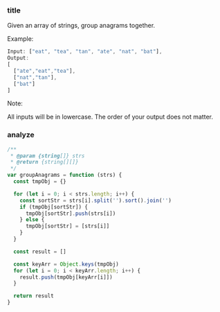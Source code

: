 ### title

Given an array of strings, group anagrams together.

Example:

```js
Input: ["eat", "tea", "tan", "ate", "nat", "bat"],
Output:
[
  ["ate","eat","tea"],
  ["nat","tan"],
  ["bat"]
]
```

Note:

All inputs will be in lowercase.
The order of your output does not matter.

### analyze

```js
/**
 * @param {string[]} strs
 * @return {string[][]}
 */
var groupAnagrams = function (strs) {
  const tmpObj = {}

  for (let i = 0; i < strs.length; i++) {
    const sortStr = strs[i].split('').sort().join('')
    if (tmpObj[sortStr]) {
      tmpObj[sortStr].push(strs[i])
    } else {
      tmpObj[sortStr] = [strs[i]]
    }
  }

  const result = []

  const keyArr = Object.keys(tmpObj)
  for (let i = 0; i < keyArr.length; i++) {
    result.push(tmpObj[keyArr[i]])
  }

  return result
}
```